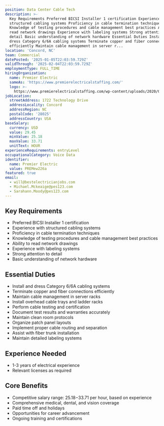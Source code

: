 ```yaml
---
position: Data Center Cable Tech
description: >-
  Key Requirements Preferred BICSI Installer 1 certification Experience with
  structured cabling systems Proficiency in cable termination techniques
  Knowledge of testing procedures and cable management best practices Ability to
  read network drawings Experience with labeling systems Strong attention to
  detail Basic understanding of network hardware Essential Duties Install and
  dress Category 6/6A cabling systems Terminate copper and fiber connections
  efficiently Maintain cable management in server r...
location: 'Concord, NC'
team: Commercial
datePosted: '2025-01-05T22:03:59.729Z'
validThrough: '2025-02-04T22:03:59.729Z'
employmentType: FULL_TIME
hiringOrganization:
  name: Premier Electric
  sameAs: 'https://www.premierelectricalstaffing.com/'
  logo: >-
    https://www.premierelectricalstaffing.com/wp-content/uploads/2020/05/Premier-Electrical-Staffing-logo.png
jobLocation:
  streetAddress: 1722 Technology Drive
  addressLocality: Concord
  addressRegion: NC
  postalCode: '28025'
  addressCountry: USA
baseSalary:
  currency: USD
  value: 29.45
  minValue: 25.18
  maxValue: 33.71
  unitText: HOUR
experienceRequirements: entryLevel
occupationalCategory: Voice Data
identifier:
  name: Premier Electric
  value: PREMew226a
featured: true
email:
  - will@bestelectricianjobs.com
  - Michael.Mckeaige@pes123.com
  - Sarahann.Moody@pes123.com
---
```




## Key Requirements

- Preferred BICSI Installer 1 certification
- Experience with structured cabling systems
- Proficiency in cable termination techniques
- Knowledge of testing procedures and cable management best practices
- Ability to read network drawings
- Experience with labeling systems
- Strong attention to detail
- Basic understanding of network hardware

## Essential Duties

- Install and dress Category 6/6A cabling systems
- Terminate copper and fiber connections efficiently
- Maintain cable management in server racks
- Install overhead cable trays and ladder racks
- Perform cable testing and certification
- Document test results and warranties accurately
- Maintain clean room protocols
- Organize patch panel layouts
- Implement proper cable routing and separation
- Assist with fiber trunk installation
- Maintain detailed labeling systems

## Experience Needed

- 1-3 years of electrical experience
- Relevant licenses as required

## Core Benefits

- Competitive salary range: $25.18-$33.71 per hour, based on experience
- Comprehensive medical, dental, and vision coverage
- Paid time off and holidays
- Opportunities for career advancement
- Ongoing training and certifications
